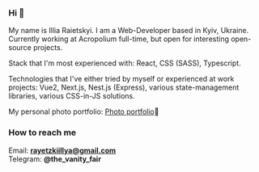 ### Hi 👋

My name is Illia Raietskyi. I am a Web-Developer based in Kyiv, Ukraine. Currently working at Acropolium full-time, but open for interesting open-source projects.

Stack that I'm most experienced with: React, CSS (SASS), Typescript.

Technologies that I've either tried by myself or experienced at work projects: Vue2, Next.js, Nest.js (Express), various state-management libraries, various CSS-in-JS solutions.
 
My personal photo portfolio: <a href="https://io-film.vercel.app" target="_blank">Photo portfolio</a>🔗

### How to reach me

Email: <b>rayetzkiillya@gmail.com</b> <br/>
Telegram: <b>@the_vanity_fair</b>
